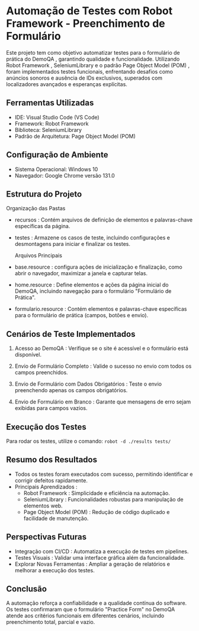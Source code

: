 # Automação de Testes com Robot Framework - Preenchimento de Formulário 

Este projeto tem como objetivo automatizar testes para o formulário de prática do DemoQA , garantindo qualidade e funcionalidade. Utilizando Robot Framework , SeleniumLibrary e o padrão Page Object Model (POM) , foram implementados testes funcionais, enfrentando desafios como anúncios sonoros e ausência de IDs exclusivos, superados com localizadores avançados e esperanças explícitas.

## Ferramentas Utilizadas
* IDE: Visual Studio Code (VS Code)
* Framework: Robot Framework
* Biblioteca: SeleniumLibrary
* Padrão de Arquitetura: Page Object Model (POM)

## Configuração de Ambiente
* Sistema Operacional: Windows 10
* Navegador: Google Chrome versão 131.0
 
## Estrutura do Projeto
  Organização das Pastas

- recursos : Contém arquivos de definição de elementos e palavras-chave específicas da página.
- testes : Armazene os casos de teste, incluindo configurações e desmontagens para iniciar e finalizar os testes.

  Arquivos Principais

- base.resource : configura ações de inicialização e finalização, como abrir o navegador, maximizar a janela e capturar telas.
- home.resource : Define elementos e ações da página inicial do DemoQA, incluindo navegação para o formulário "Formulário de Prática".
- formulario.resource : Contém elementos e palavras-chave específicas para o formulário de prática (campos, botões e envio).

## Cenários de Teste Implementados

1. Acesso ao DemoQA : Verifique se o site é acessível e o formulário está disponível.

2. Envio de Formulário Completo : Valide o sucesso no envio com todos os campos preenchidos.
   
3. Envio de Formulário com Dados Obrigatórios : Teste o envio preenchendo apenas os campos obrigatórios.
   
4. Envio de Formulário em Branco : Garante que mensagens de erro sejam exibidas para campos vazios.


## Execução dos Testes

Para rodar os testes, utilize o comando:
``` robot -d ./results tests/ ```

## Resumo dos Resultados

* Todos os testes foram executados com sucesso, permitindo identificar e corrigir defeitos rapidamente.
* Principais Aprendizados :
  - Robot Framework : Simplicidade e eficiência na automação.
  - SeleniumLibrary : Funcionalidades robustas para manipulação de elementos web.
  - Page Object Model (POM) : Redução de código duplicado e facilidade de manutenção.

## Perspectivas Futuras

* Integração com CI/CD : Automatiza a execução de testes em pipelines.
* Testes Visuais : Validar uma interface gráfica além da funcionalidade.
* Explorar Novas Ferramentas : Ampliar a geração de relatórios e melhorar a execução dos testes.


## Conclusão

A automação reforça a confiabilidade e a qualidade contínua do software. Os testes confirmaram que o formulário "Practice Form" no DemoQA atende aos critérios funcionais em diferentes cenários, incluindo preenchimento total, parcial e vazio.
